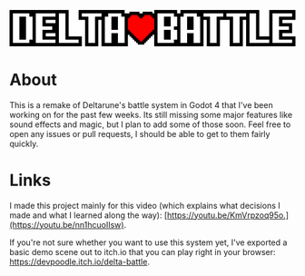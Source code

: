 <p align="center">
	<img src="ui/theme/res/horizontal_logo.png" width="1024" filtering="nearest_neighbor">
</p>

# About
This is a remake of Deltarune's battle system in Godot 4 that I've been working on for the past few weeks. Its still missing some major features like sound effects and magic, but I plan to add some of those soon. Feel free to open any issues or pull requests, I should be able to get to them fairly quickly.

# Links
I made this project mainly for this video (which explains what decisions I made and what I learned along the way): [https://youtu.be/KmVrpzoq95o.](https://youtu.be/nn1hcuoIIsw).

If you're not sure whether you want to use this system yet, I've exported a basic demo scene out to itch.io that you can play right in your browser: https://devpoodle.itch.io/delta-battle.
